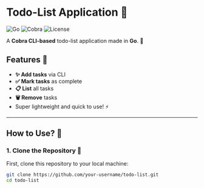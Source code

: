 # Todo-List Application 📝

![Go](https://img.shields.io/badge/Go-1.17-blue.svg) ![Cobra](https://img.shields.io/badge/Cobra-1.2.1-orange.svg) ![License](https://img.shields.io/badge/license-MIT-blue.svg)

A **Cobra CLI-based** todo-list application made in **Go**. 🚀

## Features 🎯
- **✨ Add tasks** via CLI
- **✅ Mark tasks** as complete
- **📋 List** all tasks
- **🗑️ Remove** tasks
- Super lightweight and quick to use! ⚡

---

## How to Use? 🚀

### 1. Clone the Repository 🔗
First, clone this repository to your local machine:

```bash
git clone https://github.com/your-username/todo-list.git
cd todo-list
